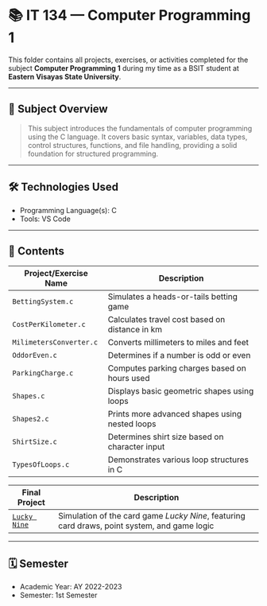 # 📚 IT 134 — Computer Programming 1

This folder contains all projects, exercises, or activities completed for the subject **Computer Programming 1** during my time as a BSIT student at **Eastern Visayas State University**.

---

## 🧠 Subject Overview

> This subject introduces the fundamentals of computer programming using the C language. It covers basic syntax, variables, data types, control structures, functions, and file handling, providing a solid foundation for structured programming.

---

## 🛠️ Technologies Used

- Programming Language(s): C
- Tools: VS Code

---

## 📂 Contents

| Project/Exercise Name        | Description                                          |
|-----------------------------|------------------------------------------------------|
| `BettingSystem.c`           | Simulates a heads-or-tails betting game              |
| `CostPerKilometer.c`        | Calculates travel cost based on distance in km       |
| `MilimetersConverter.c`     | Converts millimeters to miles and feet               |
| `OddorEven.c`               | Determines if a number is odd or even                |
| `ParkingCharge.c`           | Computes parking charges based on hours used         |
| `Shapes.c`                  | Displays basic geometric shapes using loops          |
| `Shapes2.c`                 | Prints more advanced shapes using nested loops       |
| `ShirtSize.c`               | Determines shirt size based on character input       |
| `TypesOfLoops.c`            | Demonstrates various loop structures in C            |

| **Final Project**            | **Description**                                      |
|-----------------------------|------------------------------------------------------|
| [`Lucky Nine`](https://github.com/mikeygelooooo/Lucky-Nine)                | Simulation of the card game *Lucky Nine*, featuring card draws, point system, and game logic |

---

## 🗓️ Semester

- Academic Year: AY 2022-2023  
- Semester: 1st Semester
